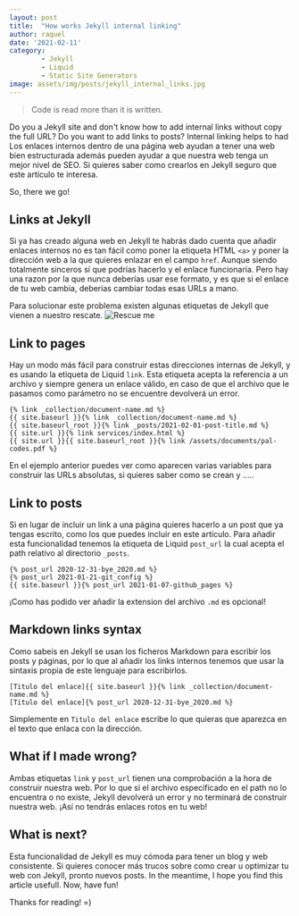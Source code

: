 ```yaml
---
layout: post
title:  "How works Jekyll internal linking"
author: raquel
date: '2021-02-11'
category: 
        - Jekyll
        - Liquid
        - Static Site Generators
image: assets/img/posts/jekyll_internal_links.jpg
---
```


<blockquote>
Code is read more than it is written.
</blockquote>

Do you a Jekyll site and don't know how to add internal links without copy the full URL? Do you want to add links to posts?
Internal linking helps to had
Los enlaces internos dentro de una página web ayudan a tener una web bien estructurada además pueden ayudar a que nuestra web tenga un mejor nivel de SEO. Si quieres saber como crearlos en Jekyll seguro que este artículo te interesa.

So, there we go!

## Links at Jekyll

Si ya has creado alguna web en Jekyll te habrás dado cuenta que añadir enlaces internos no es tan fácil como poner la etiqueta HTML `<a>` y poner la dirección web a la que quieres enlazar en el campo `href`. Aunque siendo totalmente sinceros sí que podrías hacerlo y el enlace funcionaría. Pero hay una razon por la que nunca deberías usar ese formato, y es que si el enlace de tu web cambia, deberías cambiar todas esas URLs a mano.

Para solucionar este problema existen algunas etiquetas de Jekyll que vienen a nuestro rescate.
![Rescue me](https://media.giphy.com/media/Uuk2KuEcSWQ984DPoQ/giphy.gif)


## Link to pages

Hay un modo más fácil para construir estas direcciones internas de Jekyll, y es usando la etiqueta de Liquid `link`. Esta etiqueta acepta la referencia a un archivo y siempre genera un enlace válido, en caso de que el archivo que le pasamos como parámetro no se encuentre devolverá un error.

```
{% link _collection/document-name.md %}
{{ site.baseurl }}{% link _collection/document-name.md %}
{{ site.baseurl_root }}{% link _posts/2021-02-01-post-title.md %}
{{ site.url }}{% link services/index.html %}
{{ site.url }}{{ site.baseurl_root }}{% link /assets/documents/pal-codes.pdf %}
```

En el ejemplo anterior puedes ver como aparecen varias variables para construir las URLs absolutas, si quieres saber como se crean y .....

## Link to posts

Si en lugar de incluir un link a una página quieres hacerlo a un post que ya tengas escrito, como los que puedes incluir en este artículo. Para añadir esta funcionalidad tenemos la etiqueta de Liquid `post_url` la cual acepta el path relativo al directorio `_posts`.

```
{% post_url 2020-12-31-bye_2020.md %}
{% post_url 2021-01-21-git_config %}
{{ site.baseurl }}{% post_url 2021-01-07-github_pages %}
```

¡Como has podido ver añadir la extension del archivo `.md` es opcional!

## Markdown links syntax

Como sabeis en Jekyll se usan los ficheros Markdown para escribir los posts y páginas, por lo que al añadir los links internos tenemos que usar la sintaxis propia de este lenguaje para escribirlos.

```
[Titulo del enlace]{{ site.baseurl }}{% link _collection/document-name.md %}
[Titulo del enlace]{% post_url 2020-12-31-bye_2020.md %}
```

Simplemente en `Titulo del enlace` escribe lo que quieras que aparezca en el texto que enlaca con la dirección.

## What if I made wrong?

Ambas etiquetas `link` y `post_url` tienen una comprobación a la hora de construir nuestra web. Por lo que si el archivo especificado en el path no lo encuentra o no existe, Jekyll devolverá un error y no terminará de construir nuestra web. 
¡Así no tendrás enlaces rotos en tu web!

## What is next?

Esta funcionalidad de Jekyll es muy cómoda para tener un blog y web consistente. Si quieres conocer más trucos sobre como crear u optimizar tu web con Jekyll, pronto nuevos posts.
In the meantime, I hope you find this article usefull.
Now, have fun!

Thanks for reading!
=)